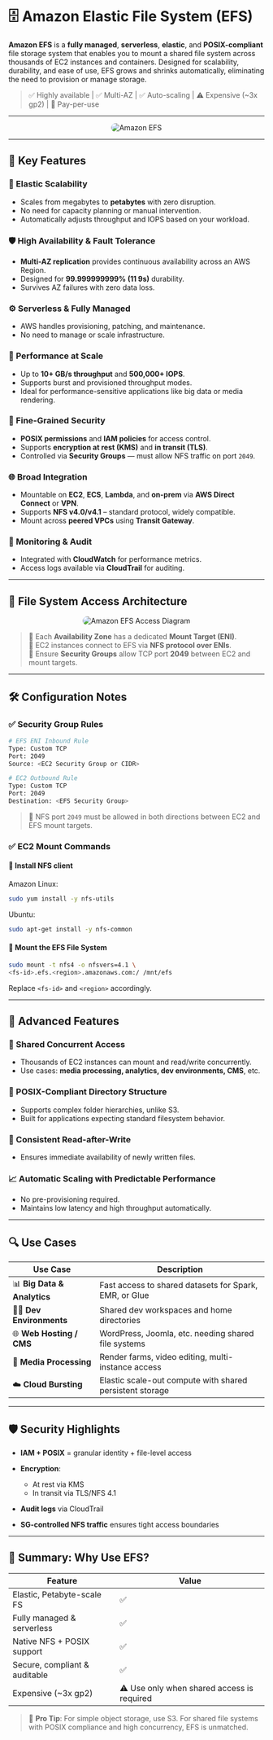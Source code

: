 # 🗄️ **Amazon Elastic File System (EFS)**

**Amazon EFS** is a **fully managed**, **serverless**, **elastic**, and **POSIX-compliant** file storage system that enables you to mount a shared file system across thousands of EC2 instances and containers. Designed for scalability, durability, and ease of use, EFS grows and shrinks automatically, eliminating the need to provision or manage storage.

> ✅ Highly available | ✅ Multi-AZ | ✅ Auto-scaling | ⚠️ Expensive (\~3x gp2) | 💸 Pay-per-use

---

<div align="center">
  <img src="images/efs.png" alt="Amazon EFS" style="border-radius: 10px;">
</div>

---

## 🌟 Key Features

### 🔄 Elastic Scalability

- Scales from megabytes to **petabytes** with zero disruption.
- No need for capacity planning or manual intervention.
- Automatically adjusts throughput and IOPS based on your workload.

### 🛡️ High Availability & Fault Tolerance

- **Multi-AZ replication** provides continuous availability across an AWS Region.
- Designed for **99.999999999% (11 9s)** durability.
- Survives AZ failures with zero data loss.

### ⚙️ Serverless & Fully Managed

- AWS handles provisioning, patching, and maintenance.
- No need to manage or scale infrastructure.

### 🚀 Performance at Scale

- Up to **10+ GB/s throughput** and **500,000+ IOPS**.
- Supports burst and provisioned throughput modes.
- Ideal for performance-sensitive applications like big data or media rendering.

### 🔐 Fine-Grained Security

- **POSIX permissions** and **IAM policies** for access control.
- Supports **encryption at rest (KMS)** and **in transit (TLS)**.
- Controlled via **Security Groups** — must allow NFS traffic on port `2049`.

### 🌐 Broad Integration

- Mountable on **EC2**, **ECS**, **Lambda**, and **on-prem** via **AWS Direct Connect** or **VPN**.
- Supports **NFS v4.0/v4.1** – standard protocol, widely compatible.
- Mount across **peered VPCs** using **Transit Gateway**.

### 🧭 Monitoring & Audit

- Integrated with **CloudWatch** for performance metrics.
- Access logs available via **CloudTrail** for auditing.

---

## 🔗 File System Access Architecture

<div align="center">
  <img src="images/efs-access.png" alt="Amazon EFS Access Diagram" style="border-radius: 10px;">
</div>

> 📌 Each **Availability Zone** has a dedicated **Mount Target (ENI)**.  
> 📌 EC2 instances connect to EFS via **NFS protocol over ENIs**.  
> 📌 Ensure **Security Groups** allow TCP port **2049** between EC2 and mount targets.

---

## 🛠️ Configuration Notes

### ✅ Security Group Rules

```sh
# EFS ENI Inbound Rule
Type: Custom TCP
Port: 2049
Source: <EC2 Security Group or CIDR>

# EC2 Outbound Rule
Type: Custom TCP
Port: 2049
Destination: <EFS Security Group>
```

> 🔐 NFS port `2049` must be allowed in both directions between EC2 and EFS mount targets.

### ✅ EC2 Mount Commands

#### 🔧 Install NFS client

Amazon Linux:

```bash
sudo yum install -y nfs-utils
```

Ubuntu:

```bash
sudo apt-get install -y nfs-common
```

#### 🔗 Mount the EFS File System

```bash
sudo mount -t nfs4 -o nfsvers=4.1 \
<fs-id>.efs.<region>.amazonaws.com:/ /mnt/efs
```

Replace `<fs-id>` and `<region>` accordingly.

---

## 🧩 Advanced Features

### 🤝 Shared Concurrent Access

- Thousands of EC2 instances can mount and read/write concurrently.
- Use cases: **media processing, analytics, dev environments, CMS**, etc.

### 📂 POSIX-Compliant Directory Structure

- Supports complex folder hierarchies, unlike S3.
- Built for applications expecting standard filesystem behavior.

### 🧮 Consistent Read-after-Write

- Ensures immediate availability of newly written files.

### 📈 Automatic Scaling with Predictable Performance

- No pre-provisioning required.
- Maintains low latency and high throughput automatically.

---

## 🔍 Use Cases

| Use Case                    | Description                                              |
| --------------------------- | -------------------------------------------------------- |
| 📊 **Big Data & Analytics** | Fast access to shared datasets for Spark, EMR, or Glue   |
| 🧑‍💻 **Dev Environments**  | Shared dev workspaces and home directories               |
| 🌐 **Web Hosting / CMS**    | WordPress, Joomla, etc. needing shared file systems      |
| 🎥 **Media Processing**     | Render farms, video editing, multi-instance access       |
| ☁️ **Cloud Bursting**       | Elastic scale-out compute with shared persistent storage |

---

## 🛡️ Security Highlights

- **IAM + POSIX** = granular identity + file-level access
- **Encryption**:

  - At rest via KMS
  - In transit via TLS/NFS 4.1

- **Audit logs** via CloudTrail
- **SG-controlled NFS traffic** ensures tight access boundaries

---

## 📌 Summary: Why Use EFS?

| Feature                       | Value                                      |
| ----------------------------- | ------------------------------------------ |
| Elastic, Petabyte-scale FS    | ✅                                         |
| Fully managed & serverless    | ✅                                         |
| Native NFS + POSIX support    | ✅                                         |
| Secure, compliant & auditable | ✅                                         |
| Expensive (\~3x gp2)          | ⚠️ Use only when shared access is required |

> 🧠 **Pro Tip**: For simple object storage, use S3.
> For shared file systems with POSIX compliance and high concurrency, EFS is unmatched.
